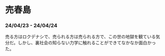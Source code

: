 # 売春島

### 24/04/23 - 24/04/24

売る方はロクデナシで、売られる方は売られる方で、この世の地獄を観ている気分だ。しかし、裏社会の知らない力学に触れることができてなかなか面白かった。
